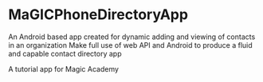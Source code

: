 # MaGICPhoneDirectoryApp
An Android based app created for dynamic adding and viewing of contacts in an organization
Make full use of web API and Android to produce a fluid and capable contact directory app

A tutorial app for Magic Academy
